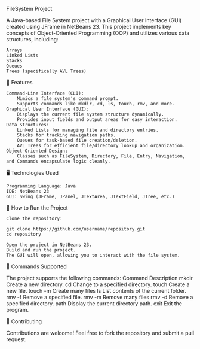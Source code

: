 FileSystem Project

A Java-based File System project with a Graphical User Interface (GUI) created using JFrame in NetBeans 23. This project implements key concepts of Object-Oriented Programming (OOP) and utilizes various data structures, including:

    Arrays
    Linked Lists
    Stacks
    Queues
    Trees (specifically AVL Trees)

🔧 Features

    Command-Line Interface (CLI):
        Mimics a file system's command prompt.
        Supports commands like mkdir, cd, ls, touch, rmv, and more.
    Graphical User Interface (GUI):
        Displays the current file system structure dynamically.
        Provides input fields and output areas for easy interaction.
    Data Structures:
        Linked Lists for managing file and directory entries.
        Stacks for tracking navigation paths.
        Queues for task-based file creation/deletion.
        AVL Trees for efficient file/directory lookup and organization.
    Object-Oriented Design:
        Classes such as FileSystem, Directory, File, Entry, Navigation, and Commands encapsulate logic cleanly.

🖥️ Technologies Used

    Programming Language: Java
    IDE: NetBeans 23
    GUI: Swing (JFrame, JPanel, JTextArea, JTextField, JTree, etc.)

🚀 How to Run the Project

    Clone the repository:

    git clone https://github.com/username/repository.git
    cd repository

    Open the project in NetBeans 23.
    Build and run the project.
    The GUI will open, allowing you to interact with the file system.

📝 Commands Supported

The project supports the following commands:
Command	Description
mkdir <name>	Create a new directory.
cd <directory>	Change to a specified directory.
touch <file>	Create a new file.
touch -m <files> Create many files
ls	List contents of the current folder.
rmv -f <file>	Remove a specified file.
rmv -m <files> Remove many files
rmv -d <directory>	Remove a specified directory.
path	Display the current directory path.
exit	Exit the program.


🤝 Contributing

Contributions are welcome! Feel free to fork the repository and submit a pull request.

